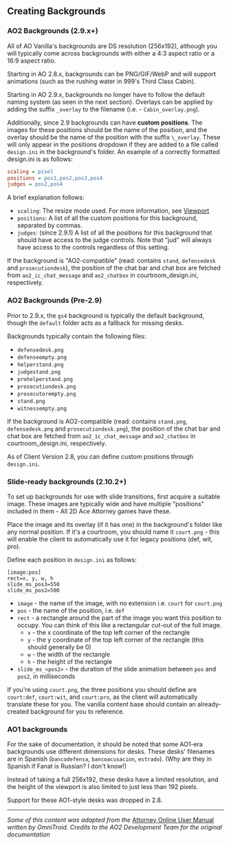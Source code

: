 ## Creating Backgrounds
### AO2 Backgrounds (2.9.x+)

All of AO Vanilla's backgrounds are DS resolution (256x192), although you will typically come across backgrounds with either a 4:3 aspect ratio or a 16:9 aspect ratio.

Starting in AO 2.8.x, backgrounds can be PNG/GIF/WebP and will support animations (such as the rushing water in 999's Third Class Cabin).

Starting in AO 2.9.x, backgrounds no longer have to follow the default naming system (as seen in the next section). Overlays can be applied by adding the suffix `_overlay` to the filename (i.e. - `Cabin_overlay.png`).

Additionally, since 2.9 backgrounds can have **custom positions**. The images for these positions should be the name of the position, and the overlay should be the name of the position with the suffix `\_overlay`. These will only appear in the positions dropdown if they are added to a file called `design.ini` in the background's folder. An example of a correctly formatted design.ini is as follows:

```ini
scaling = pixel
positions = pos1,pos2,pos3,pos4
judges = pos2,pos4
```
A brief explanation follows:

- `scaling`: The resize mode used. For more information, see [Viewport](viewport.md)
- `positions`: A list of all the custom positions for this background, separated by commas.
- `judges`: (since 2.9.1) A list of all the positions for this background that should have access to the judge controls. Note that "jud" will always have access to the controls regardless of this setting.

If the background is "AO2-compatible" (read: contains `stand`, `defensedesk` and `prosecutiondesk`), the position of the chat bar and chat box are fetched from `ao2_ic_chat_message` and `ao2_chatbox` in courtroom_design.ini, respectively.

### AO2 Backgrounds (Pre-2.9)

Prior to 2.9.x, the `gs4` background is typically the default background, though the `default` folder acts as a fallback for missing desks.

Backgrounds typically contain the following files:

- `defensedesk.png`
- `defenseempty.png`
- `helperstand.png`
- `judgestand.png`
- `prohelperstand.png`
- `prosecutiondesk.png`
- `prosecutorempty.png`
- `stand.png`
- `witnessempty.png`

If the background is AO2-compatible (read: contains `stand.png`, `defensedesk.png` and `prosecutiondesk.png`), the position of the chat bar and chat box are fetched from `ao2_ic_chat_message` and `ao2_chatbox` in courtroom_design.ini, respectively.

As of Client Version 2.8, you can define custom positions through `design.ini`.

### Slide-ready backgrounds (2.10.2+)

To set up backgrounds for use with slide transitions, first acquire a suitable image. These images are typically wide and have multiple "positions" included in them - All 2D Ace Attorney games have these.

Place the image and its overlay (if it has one) in the background's folder like any normal position. If it's a courtroom, you should name it `court.png` - this will enable the client to automatically use it for legacy positions (def, wit, pro).

Define each position in `design.ini` as follows:

```
[image:pos]
rect=x, y, w, h
slide_ms_pos3=550
slide_ms_pos2=500
```
- `image` - the name of the image, with no extension i.e. `court` for `court.png`
- `pos` - the name of the position, i.e. `def`
- `rect` - a rectangle around the part of the image you want this position to occupy. You can think of this like a rectangular cut-out of the full image.
  - `x` - the x coordinate of the top left corner of the rectangle
  - `y` - the y coordinate of the top left corner of the rectangle (this should generally be 0)
  - `w` - the width of the rectangle
  - `h` - the height of the rectangle
- `slide_ms_<pos2>` - the duration of the slide animation between `pos` and `pos2`, in milliseconds

If you're using `court.png`, the three positions you should define are `court:def`, `court:wit`, and `court:pro`, as the client will automatically translate these for you. The vanilla content base should contain an already-created background for you to reference.

### AO1 backgrounds

For the sake of documentation, it should be noted that some AO1-era backgrounds use different dimensions for desks. These desks' filenames are in Spanish (`bancodefensa`, `bancoacusacion`, `estrado`). (Why are they in Spanish if Fanat is Russian? I don't know!)

Instead of taking a full 256x192, these desks have a limited resolution, and the height of the viewport is also limited to just less than 192 pixels.

Support for these AO1-style desks was dropped in 2.8.

---

*Some of this content was adapted from the* [Attorney Online User Manual](https://docs.google.com/document/d/1Si-d8lsJZla-BB0lhjDAwrUmawrRaMIf1EGaVNFEE_s/edit#) *written by OmniTroid.*
*Credits to the AO2 Development Team for the original documentation*
